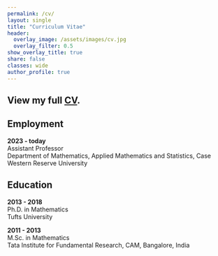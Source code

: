 ```yaml
---
permalink: /cv/
layout: single
title: "Curriculum Vitae"
header:
  overlay_image: /assets/images/cv.jpg
  overlay_filter: 0.5
show_overlay_title: true
share: false
classes: wide
author_profile: true  
---
```


View my full <a href="/assets/pdf/2022_CV.pdf" target="_blank">CV</a>.
---------------


Employment
---------------

__2023 - today__<br/>
Assistant Professor<br/>
Department of Mathematics, Applied Mathematics and Statistics,  Case Western Reserve University



Education
---------------

__2013 - 2018__<br/>
Ph.D. in Mathematics<br/>
Tufts University

__2011 - 2013__<br/>
M.Sc. in Mathematics<br/>
Tata Institute for Fundamental Research, CAM, Bangalore, India





